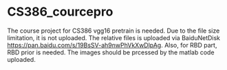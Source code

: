 # CS386_courcepro
The course project for CS386
vgg16 pretrain is needed.
Due to the file size limitation, it is not uploaded.
The relative files is uploaded via BaiduNetDisk https://pan.baidu.com/s/19BsSV-ah9nwPhVkXwDlpAg.
Also, for RBD part, RBD prior is needed. The images should be prcessed by the matlab code uploaded.
